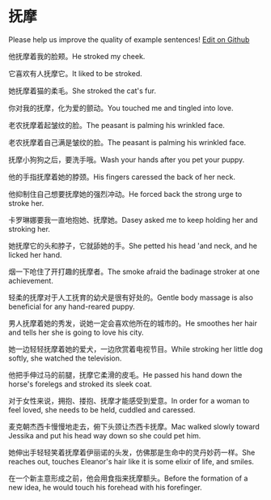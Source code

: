 # 抚摩

Please help us improve the quality of example sentences! [Edit on Github](https://github.com/jiyushe/jiyu-example-sentence-source/blob/main/chinese/fumo_3.md)

<p><span class="chinese">他抚摩着我的脸颊。</span><span class="english">He stroked my cheek.</span></p>

<p><span class="chinese">它喜欢有人抚摩它。</span><span class="english">It liked to be stroked.</span></p>

<p><span class="chinese">她抚摩着猫的柔毛。</span><span class="english">She stroked the cat's fur.</span></p>

<p><span class="chinese">你对我的抚摩，化为爱的颤动。</span><span class="english">You touched me and tingled into love.</span></p>

<p><span class="chinese">老农抚摩着起皱纹的脸。</span><span class="english">The peasant is palming his wrinkled face.</span></p>

<p><span class="chinese">老农抚摩着自己满是皱纹的脸。</span><span class="english">The peasant is palming his wrinkled face.</span></p>

<p><span class="chinese">抚摩小狗狗之后，要洗手哦。</span><span class="english">Wash your hands after you pet your puppy.</span></p>

<p><span class="chinese">他的手指抚摩着她的脖颈。</span><span class="english">His fingers caressed the back of her neck.</span></p>

<p><span class="chinese">他抑制住自己想要抚摩她的强烈冲动。</span><span class="english">He forced back the strong urge to stroke her.</span></p>

<p><span class="chinese">卡罗琳娜要我一直地抱她、抚摩她。</span><span class="english">Dasey asked me to keep holding her and stroking her.</span></p>

<p><span class="chinese">她抚摩它的头和脖子，它就舔她的手。</span><span class="english">She petted his head 'and neck, and he licked her hand.</span></p>

<p><span class="chinese">烟一下呛住了开打趣的抚摩者。</span><span class="english">The smoke afraid the badinage stroker at one achievement.</span></p>

<p><span class="chinese">轻柔的抚摩对于人工抚育的幼犬是很有好处的。</span><span class="english">Gentle body massage is also beneficial for any hand-reared puppy.</span></p>

<p><span class="chinese">男人抚摩着她的秀发，说她一定会喜欢他所在的城市的。</span><span class="english">He smoothes her hair and tells her she is going to love his city.</span></p>

<p><span class="chinese">她一边轻轻抚摩着她的爱犬，一边欣赏着电视节目。</span><span class="english">While stroking her little dog softly, she watched the television.</span></p>

<p><span class="chinese">他把手伸过马的前腿，抚摩它柔滑的皮毛。</span><span class="english">He passed his hand down the horse's forelegs and stroked its sleek coat.</span></p>

<p><span class="chinese">对于女性来说，拥抱、搂抱、抚摩才能感受到爱意。</span><span class="english">In order for a woman to feel loved, she needs to be held, cuddled and caressed.</span></p>

<p><span class="chinese">麦克朝杰西卡慢慢地走去，俯下头颈让杰西卡抚摩。</span><span class="english">Mac walked slowly toward Jessika and put his head way down so she could pet him.</span></p>

<p><span class="chinese">她伸出手轻轻笑着抚摩着伊丽诺的头发，仿佛那是生命中的灵丹妙药一样。</span><span class="english">She reaches out, touches Eleanor's hair like it is some elixir of life, and smiles.</span></p>

<p><span class="chinese">在一个新主意形成之前，他会用食指来抚摩额头。</span><span class="english">Before the formation of a new idea, he would touch his forehead with his forefinger.</span></p>


